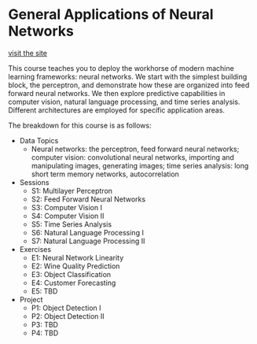 # General Applications of Neural Networks

[visit the site](https://wesleybeckner.github.io/general_applications_of_neural_networks/)

This course teaches you to deploy the workhorse of modern machine learning frameworks: neural networks. We start with the simplest building block, the perceptron, and demonstrate how these are organized into feed forward neural networks. We then explore predictive capabilities in computer vision, natural language processing, and time series analysis. Different architectures are employed for specific application areas.

The breakdown for this course is as follows:

*	Data Topics
    * Neural networks: the perceptron, feed forward neural networks; computer vision: convolutional neural networks, importing and manipulating images, generating images; time series analysis: long short term memory networks, autocorrelation
*	Sessions
    * S1: Multilayer Perceptron
    * S2: Feed Forward Neural Networks
    * S3: Computer Vision I
    * S4: Computer Vision II
    * S5: Time Series Analysis
    * S6: Natural Language Processing I
    * S7: Natural Language Processing II
*	Exercises
    * E1: Neural Network Linearity
    * E2: Wine Quality Prediction
    * E3: Object Classification
    * E4: Customer Forecasting 
    * E5: TBD
*	Project
    * P1: Object Detection I
    * P2: Object Detection II
    * P3: TBD
    * P4: TBD